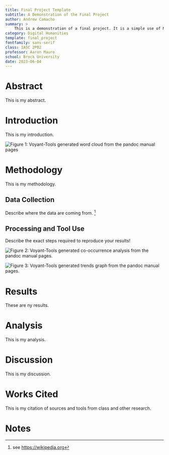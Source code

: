 ```yaml
---
title: Final Project Template
subtitle: A Demonstration of the Final Project
author: Andrew Camacho
summary: > 
    This is a demonstration of a final project. It is a simple use of Markdown and Voyant to create a simple project.
category: Digital Humanities
template: final_project
fontfamily: sans-serif
class: IASC 2P02
professor: Aaron Mauro
school: Brock University
date: 2023-06-04
---
```



# Abstract

This is my abstract.

# Introduction

This is my introduction. 


![Figure 1: Voyant-Tools generated word cloud from the pandoc manual pages](https://i.imgur.com/rFgRdpF.png)
# Methodology 

This is my methodology.

## Data Collection

Describe where the data are coming from. [^fn1]

## Processing and Tool Use

Describe the exact steps required to reproduce your results!

![Figure 2: Voyant-Tools generated co-occurrence analysis from the pandoc manual pages.](https://i.imgur.com/RIDhVQq.png)

![Figure 3: Voyant-Tools generated trends graph from the pandoc manual pages.](https://i.imgur.com/fnBjudA.png)

# Results

These are ny results.

# Analysis

This is my analysis.

# Discussion 

This is my discussion.

# Works Cited

This is my citation of sources and tools from class and other research.

# Notes

[^fn1]: see https://wikipedia.org

